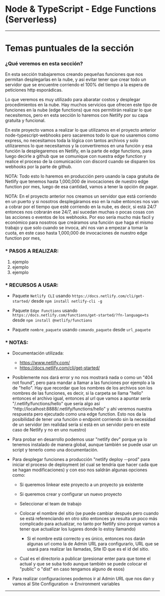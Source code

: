 # Node & TypeScript - Edge Functions (Serverless)

---

# Temas puntuales de la sección

### ¿Qué veremos en esta sección?

En esta sección trabajaremos creando pequeñas funciones que nos permitan desplegarlas en la nube, y así evitar tener que crear todo un servidor que se encuentre corriendo el 100% del tiempo a la espera de peticiones http esporádicas.

Lo que veremos es muy utilizado para abaratar costos y desplegar procedimientos en la nube. Hay muchos servicios que ofrecen este tipo de funciones en la nube (edge functions) que nos permitirán realizar lo que necesitemos, pero en esta sección lo haremos con Netlify por su capa gratuita y funcional.

En este proyecto vamos a realizar lo que utilizamos en el proyecto anterior node-typescript-webhooks pero sacaremos todo lo que no usaremos como express, no necesitamos toda la lógica con tantos archivos y solo utilizaremos lo que necesitamos y la convertiremos en una función y esa función la desplegaremos en Netlify, en la parte de edge functions, para luego decirle a github que se comunique con nuestra edge function y realice el proceso de la comunicación con discord cuando se disparen los webhooks por la parte de github.

NOTA: Todo esto lo haremos en producción pero usando la capa gratuita de Netlify que tenemos hasta 1,000,000 de invocaciones de nuestro edge function por mes, luego de esa cantidad, vamos a tener la opción de pagar.

NOTA: En el proyecto anterior nos creamos un servidor que está corriendo en un puerto y si nosotros desplegáramos eso en la nube entonces nos van a cobrar por el tiempo que esté corriendo en la nube, es decir, si está 24/7 entonces nos cobrarán ese 24/7, así sucedan muchas o pocas cosas con las acciones o eventos de los webhooks. Por eso sería mucho más facil y económico para nosotros que creáramos una función que haga el mismo trabajo y que solo cuando se invoca, ahí nos van a empezar a tomar la cuota, en este caso hasta 1,000,000 de invocaciones de nuestro edge function por mes,

### \* PASOS A REALIZAR:

1. ejemplo
2. ejemplo
3. ejemplo

### \* RECURSOS A USAR:

- Paquete `Netlify CLI` usando `https://docs.netlify.com/cli/get-started/` desde `npm install netlify-cli -g`

- Paquete `Edge Functions` usando `https://docs.netlify.com/functions/get-started/?fn-language=ts` desde `npm install @netlify/functions`

- Paquete `nombre_paquete` usando `comando_paquete` desde `url_paquete`

### \* NOTAS:

- Documentación utilizada:

  - https://www.netlify.com/
  - https://docs.netlify.com/cli/get-started/

- Posiblemente nos dará error y no nos mostrará nada o como un "404 not found", pero para mandar a llamar a las funciones por ejemplo a la de "hello". Hay que recordar que los nombres de los archivos son los nombres de las funciones, es decir, si la carpeta se llama "hello" entonces el archivo igual, entonces al url que vamos a apuntar sería "/.netlify/functions/hello" que sería algo así "http://localhost:8888/.netlify/functions/hello" y ahí veremos nuestra respuesta pero ejecutado como una edge function. Esto nos da la posibilidad de tener una función o endpoint corriendo sin la necesidad de un servidor (en realidad sería sí está en un servidor pero en este caso de Netlify y no en uno nuestro)

- Para probar en desarrollo podemos usar "netlify dev" porque ya lo tenemos instalado de manera global, aunque también se puede usar un script y tenerlo como una documentación.

- Para desplegar funciones a producción "netlify deploy --prod" para iniciar el proceso de deployment (el cual se tendría que hacer cada que se hagan modificaciones) y con eso nos saldrán algunas opciones como:

  - Si queremos linkear este proyecto a un proyecto ya existente
  - Si queremos crear y configurar un nuevo proyecto

  - Seleccionar el team de trabajo

  - Colocar el nombre del sitio (se puede cambiar después pero cuando se está referenciando en otro sitio entonces ya resulta un poco más complicado para actualizar, no tanto por Netlify sino porque vamos a tener que actualizar los lugares donde lo estoy llamando)

    - Si el nombre está correcto y es único, entonces nos darán algunas url como la de Admin URL para configurarlo, URL que se usará para realizar las llamadas, Site ID que es el id del sitio.

  - Cual es el directorio a publicar (presionar enter para que tome el actual y que se suba todo aunque también se puede colocar el "public" o "dist" en caso tengamos alguno de esos)

- Para realizar configuraciones podemos ir al Admin URL que nos dan y vamos al Site Configuration -> Environment variables

---
